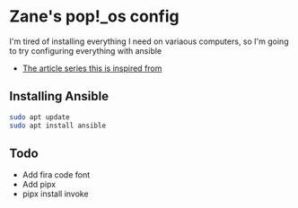 # Zane's pop!_os config

I'm tired of installing everything I need on variaous computers, so I'm going to try configuring everything with ansible

- [The article series this is inspired from](https://opensource.com/article/18/3/manage-workstation-ansible)

## Installing Ansible

```bash
sudo apt update
sudo apt install ansible
```

## Todo

- Add fira code font
- Add pipx
- pipx install invoke
